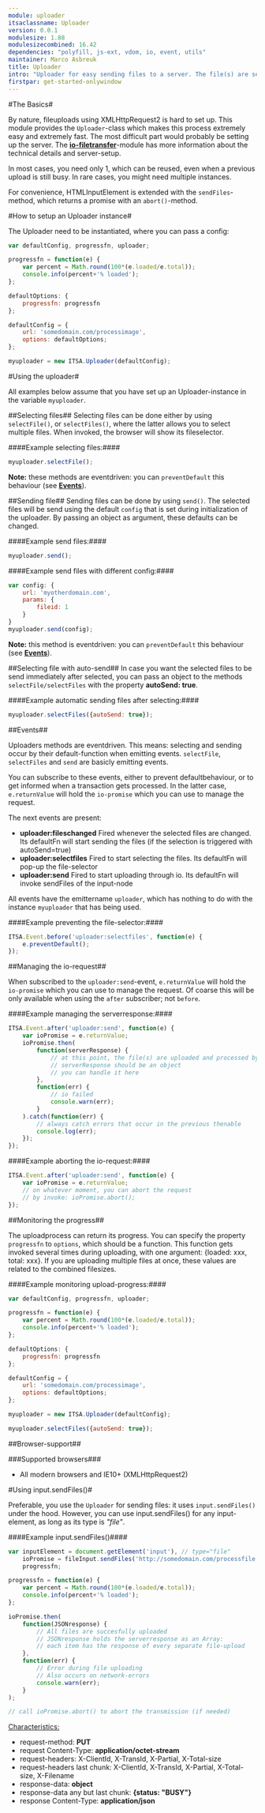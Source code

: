 ```yaml
---
module: uploader
itsaclassname: Uploader
version: 0.0.1
modulesize: 1.88
modulesizecombined: 16.42
dependencies: "polyfill, js-ext, vdom, io, event, utils"
maintainer: Marco Asbreuk
title: Uploader
intro: "Uploader for easy sending files to a server. The file(s) are send in chuncks. Combined with SPDY, or HTTP2, you get ultrafast file-uploads."
firstpar: get-started-onlywindow
---
```




#The Basics#

By nature, fileuploads using XMLHttpRequest2 is hard to set up. This module provides the `Uploader`-class which makes this process extremely easy and extremely fast. The most difficult part would probably be setting up the server. The **[io-filetransfer](../io/index.html#io-filetransfer)**-module has more information about the technical details and server-setup.

In most cases, you need only 1, which can be reused, even when a previous upload is still busy. In rare cases, you might need multiple instances.

For convenience, HTMLInputElement is extended with the `sendFiles`-method, which returns a promise with an `abort()`-method.


#How to setup an Uploader instance#

The Uploader need to be instantiated, where you can pass a config:

```js
var defaultConfig, progressfn, uploader;

progressfn = function(e) {
    var percent = Math.round(100*(e.loaded/e.total));
    console.info(percent+'% loaded');
};

defaultOptions: {
    progressfn: progressfn
};

defaultConfig = {
    url: 'somedomain.com/processimage',
    options: defaultOptions;
};

myuploader = new ITSA.Uploader(defaultConfig);
```


#Using the uploader#

All examples below assume that you have set up an Uploader-instance in the variable `myuploader`.


##Selecting files##
Selecting files can be done either by using `selectFile()`, or `selectFiles()`, where the latter allows you to select multiple files. When invoked, the browser will show its fileselector.

####Example selecting files:####
```js
myuploader.selectFile();
```

**Note:** these methods are eventdriven: you can `preventDefault` this behaviour (see **[Events](#events)**).

##Sending file##
Sending files can be done by using `send()`. The selected files will be send using the default `config` that is set during initialization of the uploader. By passing an object as argument, these defaults can be changed.

####Example send files:####
```js
myuploader.send();
```

####Example send files with different config:####
```js
var config: {
    url: 'myotherdomain.com',
    params: {
        fileid: 1
    }
}
myuploader.send(config);
```

**Note:** this method is eventdriven: you can `preventDefault` this behaviour (see **[Events](#events)**).


##Selecting file with auto-send##
In case you want the selected files to be send immediately after selected, you can pass an object to the methods `selectFile/selectFiles` with the property **autoSend: true**.

####Example automatic sending files after selecting:####
```js
myuploader.selectFiles({autoSend: true});
```

##Events##

Uploaders methods are eventdriven. This means: selecting and sending occur by their default-function when emitting events. `selectFile`, `selectFiles` and `send` are basicly emitting events.

You can subscribe to these events, either to prevent defaultbehaviour, or to get informed when a transaction gets processed. In the latter case, `e.returnValue` will hold the `io-promise` which you can use to manage the request.

The next events are present:

* **uploader:fileschanged** Fired whenever the selected files are changed. Its defaultFn will start sending the files (if the selection is triggered with autoSend=true)
* **uploader:selectfiles** Fired to start selecting the files. Its defaultFn will pop-up the file-selector
* **uploader:send** Fired to start uploading through io. Its defaultFn will invoke sendFiles of the input-node

All events have the emittername `uploader`, which has nothing to do with the instance `myuploader` that has being used.

####Example preventing the file-selector:####
```js
ITSA.Event.before('uploader:selectfiles', function(e) {
    e.preventDefault();
});
```

##Managing the io-request##

When subscribed to the `uploader:send`-event, `e.returnValue` will hold the `io-promise` which you can use to manage the request. Of coarse this will be only available when using the `after` subscriber; not `before`.

####Example managing the serverresponse:####
```js
ITSA.Event.after('uploader:send', function(e) {
    var ioPromise = e.returnValue;
    ioPromise.then(
        function(serverResponse) {
            // at this point, the file(s) are uploaded and processed by the server
            // serverResponse should be an object
            // you can handle it here
        },
        function(err) {
            // io failed
            console.warn(err);
        }
    ).catch(function(err) {
        // always catch errors that occur in the previous thenable
        console.log(err);
    });
});
```

####Example aborting the io-request:####
```js
ITSA.Event.after('uploader:send', function(e) {
    var ioPromise = e.returnValue;
    // on whatever moment, you can abort the request
    // by invoke: ioPromise.abort();
});
```

##Monitoring the progress##

The uploadprocess can return its progress. You can specify the property `progressfn` to `options`, which should be a function. This function gets invoked several times during uploading, with one argument: {loaded: xxx, total: xxx}. If you are uploading multiple files at once, these values are related to the combined filesizes.

####Example monitoring upload-progress:####
```js
var defaultConfig, progressfn, uploader;

progressfn = function(e) {
    var percent = Math.round(100*(e.loaded/e.total));
    console.info(percent+'% loaded');
};

defaultOptions: {
    progressfn: progressfn
};

defaultConfig = {
    url: 'somedomain.com/processimage',
    options: defaultOptions;
};

myuploader = new ITSA.Uploader(defaultConfig);

myuploader.selectFiles({autoSend: true});
```


##Browser-support##

###Supported browsers###
* All modern browsers and IE10+ (XMLHttpRequest2)



#Using input.sendFiles()#

Preferable, you use the `Uploader` for sending files: it uses `input.sendFiles()` under the hood. However, you can use input.sendFiles() for any input-element, as long as its type is *"file"*.


####Example input.sendFiles()####
```js
var inputElement = document.getElement('input'), // type="file"
    ioPromise = fileInput.sendFiles('http://somedomain.com/processfile', {id: 'myfile'}, {progressfn: progressfn),
    progressfn;

progressfn = function(e) {
    var percent = Math.round(100*(e.loaded/e.total));
    console.info(percent+'% loaded');
};

ioPromise.then(
    function(JSONresponse) {
        // All files are succesfully uploaded
        // JSONresponse holds the serverresponse as an Array:
        // each item has the response of every separate file-upload
    },
    function(err) {
        // Error during file uploading
        // Also occurs on network-errors
        console.warn(err);
    }
);

// call ioPromise.abort() to abort the transmission (if needed)
```
<u>Characteristics:</u>
* request-method: **PUT**
* request Content-Type: **application/octet-stream**
* request-headers: X-ClientId, X-TransId, X-Partial, X-Total-size
* request-headers last chunk: X-ClientId, X-TransId, X-Partial, X-Total-size, X-Filename
* response-data: **object**
* response-data any but last chunk: **{status: "BUSY"}**
* response Content-Type: **application/json**